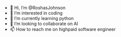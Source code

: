 - 👋 Hi, I’m @RoshasJohnson
- 👀 I’m interested in coding
- 🌱 I’m currently learning python
- 💞️ I’m looking to collaborate on AI
- 📫 How to reach me on highpaid software engineer

<!---
RoshasJohnson/RoshasJohnson is a ✨ special ✨ repository because its `README.md` (this file) appears on your GitHub profile.
You can click the Preview link to take a look at your changes.
--->
